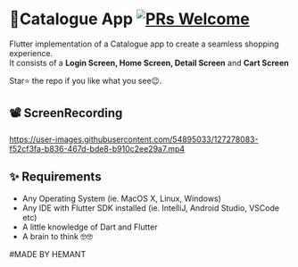 # 🛒Catalogue App [![PRs Welcome](https://img.shields.io/badge/PRs-welcome-brightgreen.svg?style=flat-square)](http://makeapullrequest.com)

Flutter implementation of a Catalogue app to create a seamless shopping experience.</br>
It consists of a **Login Screen, Home Screen, Detail Screen** and **Cart Screen**

Star⭐ the repo if you like what you see😉.
 
## 📽️ ScreenRecording
https://user-images.githubusercontent.com/54895033/127278083-f52cf3fa-b836-467d-bde8-b910c2ee29a7.mp4


## ✨ Requirements
* Any Operating System (ie. MacOS X, Linux, Windows)
* Any IDE with Flutter SDK installed (ie. IntelliJ, Android Studio, VSCode etc)
* A little knowledge of Dart and Flutter
* A brain to think 🤓🤓

#MADE BY HEMANT
